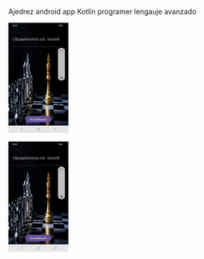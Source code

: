 Ajedrez android app Kotlin programer lengauje avanzado
<p align=""><img width="120"  height="220" src="https://github.com/joatro/ajedrez/blob/0cf025390134a4d3dc1bbec210df5f3d71c14069/Screenshot_20240806_183454_Ajedrez.jpg"></p>
<p align=""><img width="120"  height="220" src="https://github.com/joatro/ajedrez/blob/0cf025390134a4d3dc1bbec210df5f3d71c14069/Screenshot_20240806_183454_Ajedrez.jpg"></p>
